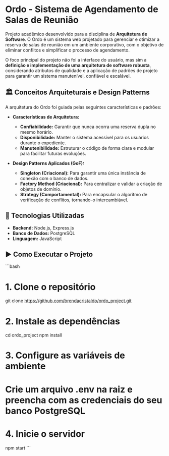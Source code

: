 # Ordo - Sistema de Agendamento de Salas de Reunião

Projeto acadêmico desenvolvido para a disciplina de **Arquitetura de Software**. O Ordo é um sistema web projetado para gerenciar e otimizar a reserva de salas de reunião em um ambiente corporativo, com o objetivo de eliminar conflitos e simplificar o processo de agendamento.

O foco principal do projeto não foi a interface do usuário, mas sim a **definição e implementação de uma arquitetura de software robusta**, considerando atributos de qualidade e a aplicação de padrões de projeto para garantir um sistema manutenível, confiável e escalável.

## 🏛️ Conceitos Arquiteturais e Design Patterns

A arquitetura do Ordo foi guiada pelas seguintes características e padrões:

* **Características de Arquitetura:**
    * **Confiabilidade:** Garantir que nunca ocorra uma reserva dupla no mesmo horário.
    * **Disponibilidade:** Manter o sistema acessível para os usuários durante o expediente.
    * **Manutenibilidade:** Estruturar o código de forma clara e modular para facilitar futuras evoluções.

* **Design Patterns Aplicados (GoF):**
    * **Singleton (Criacional):** Para garantir uma única instância de conexão com o banco de dados.
    * **Factory Method (Criacional):** Para centralizar e validar a criação de objetos de domínio.
    * **Strategy (Comportamental):** Para encapsular o algoritmo de verificação de conflitos, tornando-o intercambiável.

## 🚀 Tecnologias Utilizadas

* **Backend:** Node.js, Express.js
* **Banco de Dados:** PostgreSQL
* **Linguagem:** JavaScript

## ▶️ Como Executar o Projeto

\`\`\`bash
# 1. Clone o repositório
git clone https://github.com/brendacristaldo/ordo_project.git

# 2. Instale as dependências
cd ordo_project
npm install

# 3. Configure as variáveis de ambiente
# Crie um arquivo .env na raiz e preencha com as credenciais do seu banco PostgreSQL

# 4. Inicie o servidor
npm start
\`\`\`